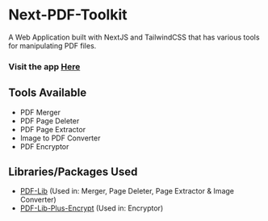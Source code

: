 # Next-PDF-Toolkit

A Web Application built with NextJS and TailwindCSS that has various tools for manipulating PDF files.

### Visit the app [Here](https://next-pdftoolkit.subhamk.com)

## Tools Available

- PDF Merger
- PDF Page Deleter
- PDF Page Extractor
- Image to PDF Converter
- PDF Encryptor

## Libraries/Packages Used

- [PDF-Lib](https://www.npmjs.com/package/pdf-lib) (Used in: Merger, Page Deleter, Page Extractor & Image Converter)
- [PDF-Lib-Plus-Encrypt](https://www.npmjs.com/package/pdf-lib-plus-encrypt) (Used in: Encryptor)

